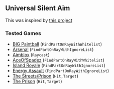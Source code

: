 ## Universal Silent Aim
This was inspired by [this project](https://github.com/Averiias/Universal-SilentAim)

### Tested Games
* [BIG Paintball](https://www.roblox.com/games/3527629287) (`FindPartOnRayWithWhitelist`)
* [Arsenal](https://www.roblox.com/games/286090429) (`FindPartOnRayWithIgnoreList`)
* [Aimblox](https://www.roblox.com/games/6808416928) (`Raycast`)
* [AceOfSpadez](https://www.roblox.com/games/2555870920) (`FindPartOnRayWithWhitelist`)
* [Island Royale](https://www.roblox.com/games/1320186298) (`FindPartOnRayWithIgnoreList`)
* [Energy Assault](https://www.roblox.com/games/6172932937) (`FindPartOnRayWithIgnoreList`)
* [The Streets/Prison](https://www.roblox.com/games/455366377) (`Hit,Target`)
* [The Prison](https://www.roblox.com/games/4669040) (`Hit,Target`)